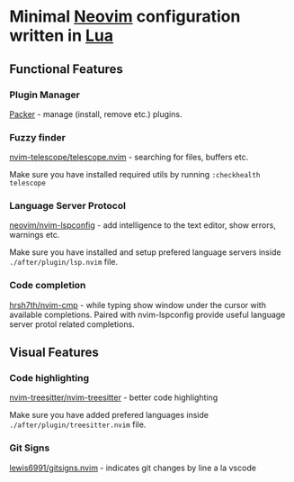 # Minimal [Neovim](https://neovim.io/) configuration written in [Lua](https://www.lua.org/)

## Functional Features

### Plugin Manager

[Packer](https://github.com/wbthomason/packer.nvim) - manage (install, remove etc.) plugins.

### Fuzzy finder

[nvim-telescope/telescope.nvim](https://github.com/nvim-telescope/telescope.nvim) - searching for files, buffers etc.

Make sure you have installed required utils by running `:checkhealth telescope`

### Language Server Protocol

[neovim/nvim-lspconfig](https://github.com/neovim/nvim-lspconfig) - add intelligence to the text editor, show errors, warnings etc.

Make sure you have installed and setup prefered language servers inside `./after/plugin/lsp.nvim` file.

### Code completion

[hrsh7th/nvim-cmp](https://github.com/hrsh7th/nvim-cmp) - while typing show window under the cursor with available completions. Paired with nvim-lspconfig provide useful language server protol related completions.

## Visual Features

### Code highlighting

[nvim-treesitter/nvim-treesitter](https://github.com/nvim-treesitter/nvim-treesitter) - better code highlighting

Make sure you have added prefered languages inside `./after/plugin/treesitter.nvim` file.

### Git Signs

[lewis6991/gitsigns.nvim](https://github.com/lewis6991/gitsigns.nvim) - indicates git changes by line a la vscode

